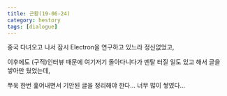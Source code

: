 ```yaml
---
title: 근황(19-06-24)
category: hestory
tags: [dialogue]
---
```


중국 다녀오고 나서 잠시 Electron을 연구하고 있느라 정신없었고,

이후에도 (구직)인터뷰 때문에 여기저기 돌아다니다가 멘탈 터질 일도 있고 해서 글을 쌓아만 뒀었는데,

쭈욱 한번 훑어내면서 기안된 글을 정리해야 한다... 너무 많이 쌓였다... 